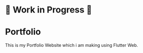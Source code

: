 # 🚧 Work in Progress 🚧

# Portfolio


This is my Portfolio Website which i am making using Flutter Web.